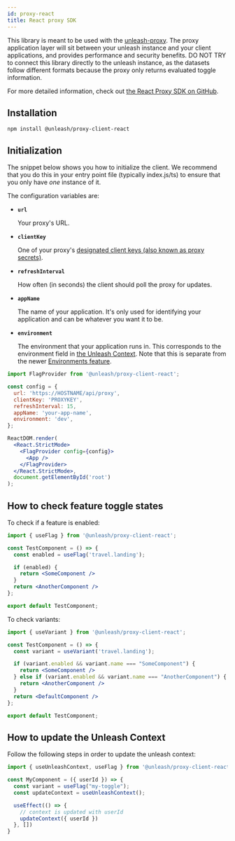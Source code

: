 ```yaml
---
id: proxy-react
title: React proxy SDK
---
```


This library is meant to be used with the [unleash-proxy](https://github.com/Unleash/unleash-proxy). The proxy application layer will sit between your unleash instance and your client applications, and provides performance and security benefits. DO NOT TRY to connect this library directly to the unleash instance, as the datasets follow different formats because the proxy only returns evaluated toggle information.

For more detailed information, check out [the React Proxy SDK on GitHub](https://github.com/Unleash/proxy-client-react).


## Installation

```shell npm2yarn
npm install @unleash/proxy-client-react
```

## Initialization

The snippet below shows you how to initialize the client. We recommend that you do this in your entry point file (typically index.js/ts) to ensure that you only have _one_ instance of it.

The configuration variables are:
- **`url`**

    Your proxy's URL.
- **`clientKey`**

    One of your proxy's [designated client keys (also known as proxy secrets)](unleash-proxy#configuration-variables).

- **`refreshInterval`**

  How often (in seconds) the client should poll the proxy for updates.

- **`appName`**

  The name of your application. It's only used for identifying your application and can be whatever you want it to be.

- **`environment`**

  The environment that your application runs in. This corresponds to the environment field in [the Unleash Context](../user_guide/unleash-context.md). Note that this is separate from the newer [Environments feature](../user_guide/environments.md).


```jsx
import FlagProvider from '@unleash/proxy-client-react';

const config = {
  url: 'https://HOSTNAME/api/proxy',
  clientKey: 'PROXYKEY',
  refreshInterval: 15,
  appName: 'your-app-name',
  environment: 'dev',
};

ReactDOM.render(
  <React.StrictMode>
    <FlagProvider config={config}>
      <App />
    </FlagProvider>
  </React.StrictMode>,
  document.getElementById('root')
);
```

## How to check feature toggle states

To check if a feature is enabled:

```jsx
import { useFlag } from '@unleash/proxy-client-react';

const TestComponent = () => {
  const enabled = useFlag('travel.landing');

  if (enabled) {
    return <SomeComponent />
  }
  return <AnotherComponent />
};

export default TestComponent;
```

To check variants:

```jsx
import { useVariant } from '@unleash/proxy-client-react';

const TestComponent = () => {
  const variant = useVariant('travel.landing');

  if (variant.enabled && variant.name === "SomeComponent") {
    return <SomeComponent />
  } else if (variant.enabled && variant.name === "AnotherComponent") {
    return <AnotherComponent />
  }
  return <DefaultComponent />
};

export default TestComponent;
```

## How to update the Unleash Context

Follow the following steps in order to update the unleash context:

```jsx
import { useUnleashContext, useFlag } from '@unleash/proxy-client-react'

const MyComponent = ({ userId }) => {
  const variant = useFlag("my-toggle");
  const updateContext = useUnleashContext();

  useEffect(() => {
    // context is updated with userId
    updateContext({ userId })
  }, [])
}

```
